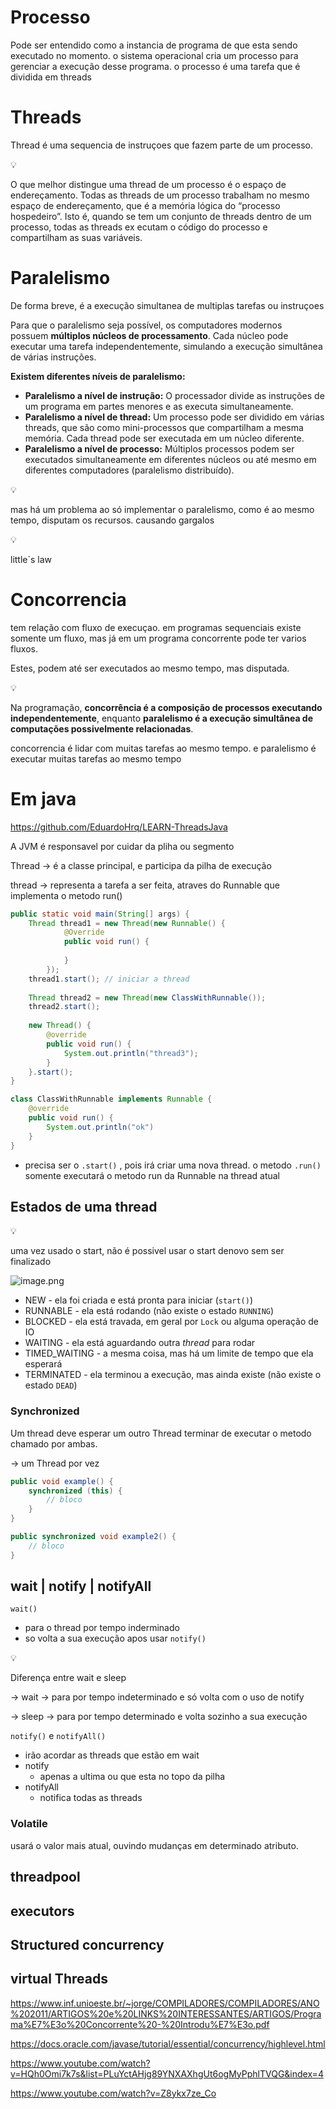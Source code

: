 
# Processo

Pode ser entendido como a instancia de programa de que esta sendo executado no momento. o sistema operacional cria um processo para gerenciar a execução desse programa. o processo é uma tarefa que é dividida em threads 

# Threads

Thread é uma sequencia de instruçoes que fazem parte de um processo. 

<aside>
💡

O que melhor distingue uma thread de um processo é o espaço de endereçamento. Todas as threads de um processo trabalham no mesmo espaço de endereçamento, que é a memória lógica do “processo hospedeiro”. Isto é, quando se tem um conjunto de threads dentro de um processo, todas as threads ex ecutam o código do processo e compartilham as suas variáveis.

</aside>

# Paralelismo

De forma breve, é a execução simultanea de multiplas tarefas ou instruçoes

Para que o paralelismo seja possível, os computadores modernos possuem **múltiplos núcleos de processamento**. Cada núcleo pode executar uma tarefa independentemente, simulando a execução simultânea de várias instruções.

**Existem diferentes níveis de paralelismo:**

- **Paralelismo a nível de instrução:** O processador divide as instruções de um programa em partes menores e as executa simultaneamente.
- **Paralelismo a nível de thread:** Um processo pode ser dividido em várias threads, que são como mini-processos que compartilham a mesma memória. Cada thread pode ser executada em um núcleo diferente.
- **Paralelismo a nível de processo:** Múltiplos processos podem ser executados simultaneamente em diferentes núcleos ou até mesmo em diferentes computadores (paralelismo distribuído).

<aside>
💡

mas há um problema ao só implementar o paralelismo, como é ao mesmo tempo, disputam os recursos. causando gargalos 

</aside>

<aside>
💡

little`s law

</aside>

# Concorrencia

tem relação com fluxo de execuçao. em programas sequenciais existe somente um fluxo, mas já em um programa concorrente pode ter varios fluxos.

Estes, podem até ser executados ao mesmo tempo, mas disputada. 

<aside>
💡

Na programação, **concorrência é a composição de processos executando independentemente**, enquanto **paralelismo é a execução simultânea de computações possivelmente relacionadas**.

concorrencia é lidar com muitas tarefas ao mesmo tempo. e paralelismo é executar muitas tarefas ao mesmo tempo

</aside>

# Em java

https://github.com/EduardoHrq/LEARN-ThreadsJava

A JVM é responsavel por cuidar da pliha ou segmento 

Thread → é a classe principal, e participa da pilha de execução

thread → representa a tarefa a ser feita, atraves do Runnable que implementa o metodo run()

```java
public static void main(String[] args) {
	Thread thread1 = new Thread(new Runnable() {
            @Override
            public void run() {
                
            }
        });
	thread1.start(); // iniciar a thread
	
	Thread thread2 = new Thread(new ClassWithRunnable());
	thread2.start();
	
	new Thread() {
		@override
		public void run() { 
			System.out.println("thread3");
		}
	}.start();
}

class ClassWithRunnable implements Runnable {
	@override 
	public void run() {
		System.out.println("ok")
	}
}

```

- precisa ser o `.start()` , pois irá criar uma nova thread. o metodo `.run()` somente executará o metodo run da Runnable na thread atual

## Estados de uma thread

<aside>
💡

uma vez usado o start, não é possivel usar o start denovo sem ser finalizado 

</aside>

![image.png](https://prod-files-secure.s3.us-west-2.amazonaws.com/c0ee54e5-bba5-48b7-bb21-0191ed57979c/ce33596e-4290-4e06-90bc-f43ee818a553/image.png)

- NEW - ela foi criada e está pronta para iniciar (`start()`)
- RUNNABLE - ela está rodando (não existe o estado `RUNNING`)
- BLOCKED - ela está travada, em geral por `Lock` ou alguma operação de IO
- WAITING - ela está aguardando outra *thread* para rodar
- TIMED_WAITING - a mesma coisa, mas há um limite de tempo que ela esperará
- TERMINATED - ela terminou a execução, mas ainda existe (não existe o estado `DEAD`)

### Synchronized

Um thread deve esperar um outro Thread terminar de executar o metodo chamado por ambas. 

→ um Thread por vez

```java
public void example() {
	synchronized (this) {
		// bloco
	}
}

public synchronized void example2() {
	// bloco
}
```

## wait | notify | notifyAll

`wait()`

- para o thread por tempo inderminado
- so volta a sua execução apos usar `notify()`

<aside>
💡

Diferença entre wait e sleep

→ wait → para por tempo indeterminado e só volta com o uso de notify

→ sleep → para por tempo determinado e volta sozinho a sua execução

</aside>

`notify()` e `notifyAll()`

- irão acordar as threads que estão em wait
- notify
    - apenas a ultima ou que esta no topo da pilha
- notifyAll
    - notifica todas as threads

### Volatile

usará o valor mais atual, ouvindo mudanças em determinado atributo.

## threadpool

## executors

## Structured concurrency

## virtual Threads

https://www.inf.unioeste.br/~jorge/COMPILADORES/COMPILADORES/ANO%202011/ARTIGOS%20e%20LINKS%20INTERESSANTES/ARTIGOS/Programa%E7%E3o%20Concorrente%20-%20Introdu%E7%E3o.pdf

https://docs.oracle.com/javase/tutorial/essential/concurrency/highlevel.html

https://www.youtube.com/watch?v=HQh0Omi7k7s&list=PLuYctAHjg89YNXAXhgUt6ogMyPphlTVQG&index=4

https://www.youtube.com/watch?v=Z8ykx7ze_Co